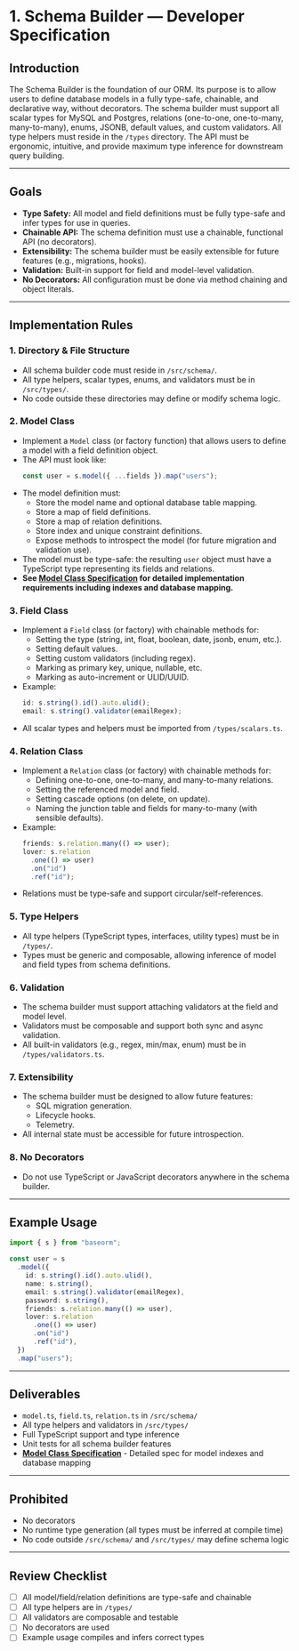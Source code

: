 # 1. Schema Builder — Developer Specification

## Introduction

The Schema Builder is the foundation of our ORM. Its purpose is to allow users to define database models in a fully type-safe, chainable, and declarative way, without decorators. The schema builder must support all scalar types for MySQL and Postgres, relations (one-to-one, one-to-many, many-to-many), enums, JSONB, default values, and custom validators. All type helpers must reside in the `/types` directory. The API must be ergonomic, intuitive, and provide maximum type inference for downstream query building.

---

## Goals

- **Type Safety:** All model and field definitions must be fully type-safe and infer types for use in queries.
- **Chainable API:** The schema definition must use a chainable, functional API (no decorators).
- **Extensibility:** The schema builder must be easily extensible for future features (e.g., migrations, hooks).
- **Validation:** Built-in support for field and model-level validation.
- **No Decorators:** All configuration must be done via method chaining and object literals.

---

## Implementation Rules

### 1. Directory & File Structure

- All schema builder code must reside in `/src/schema/`.
- All type helpers, scalar types, enums, and validators must be in `/src/types/`.
- No code outside these directories may define or modify schema logic.

### 2. Model Class

- Implement a `Model` class (or factory function) that allows users to define a model with a field definition object.
- The API must look like:
  ```ts
  const user = s.model({ ...fields }).map("users");
  ```
- The model definition must:
  - Store the model name and optional database table mapping.
  - Store a map of field definitions.
  - Store a map of relation definitions.
  - Store index and unique constraint definitions.
  - Expose methods to introspect the model (for future migration and validation use).
- The model must be type-safe: the resulting `user` object must have a TypeScript type representing its fields and relations.
- **See [Model Class Specification](1.1_model_class.md) for detailed implementation requirements including indexes and database mapping.**

### 3. Field Class

- Implement a `Field` class (or factory) with chainable methods for:
  - Setting the type (string, int, float, boolean, date, jsonb, enum, etc.).
  - Setting default values.
  - Setting custom validators (including regex).
  - Marking as primary key, unique, nullable, etc.
  - Marking as auto-increment or ULID/UUID.
- Example:
  ```ts
  id: s.string().id().auto.ulid();
  email: s.string().validator(emailRegex);
  ```
- All scalar types and helpers must be imported from `/types/scalars.ts`.

### 4. Relation Class

- Implement a `Relation` class (or factory) with chainable methods for:
  - Defining one-to-one, one-to-many, and many-to-many relations.
  - Setting the referenced model and field.
  - Setting cascade options (on delete, on update).
  - Naming the junction table and fields for many-to-many (with sensible defaults).
- Example:
  ```ts
  friends: s.relation.many(() => user);
  lover: s.relation
    .one(() => user)
    .on("id")
    .ref("id");
  ```
- Relations must be type-safe and support circular/self-references.

### 5. Type Helpers

- All type helpers (TypeScript types, interfaces, utility types) must be in `/types/`.
- Types must be generic and composable, allowing inference of model and field types from schema definitions.

### 6. Validation

- The schema builder must support attaching validators at the field and model level.
- Validators must be composable and support both sync and async validation.
- All built-in validators (e.g., regex, min/max, enum) must be in `/types/validators.ts`.

### 7. Extensibility

- The schema builder must be designed to allow future features:
  - SQL migration generation.
  - Lifecycle hooks.
  - Telemetry.
- All internal state must be accessible for future introspection.

### 8. No Decorators

- Do not use TypeScript or JavaScript decorators anywhere in the schema builder.

---

## Example Usage

```ts
import { s } from "baseorm";

const user = s
  .model({
    id: s.string().id().auto.ulid(),
    name: s.string(),
    email: s.string().validator(emailRegex),
    password: s.string(),
    friends: s.relation.many(() => user),
    lover: s.relation
      .one(() => user)
      .on("id")
      .ref("id"),
  })
  .map("users");
```

---

## Deliverables

- `model.ts`, `field.ts`, `relation.ts` in `/src/schema/`
- All type helpers and validators in `/src/types/`
- Full TypeScript support and type inference
- Unit tests for all schema builder features
- **[Model Class Specification](1.1_model_class.md)** - Detailed spec for model indexes and database mapping

---

## Prohibited

- No decorators
- No runtime type generation (all types must be inferred at compile time)
- No code outside `/src/schema/` and `/src/types/` may define schema logic

---

## Review Checklist

- [ ] All model/field/relation definitions are type-safe and chainable
- [ ] All type helpers are in `/types/`
- [ ] All validators are composable and testable
- [ ] No decorators are used
- [ ] Example usage compiles and infers correct types

